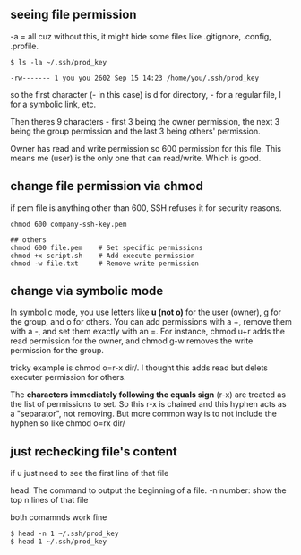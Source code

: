 ## seeing file permission
-a = all cuz without this, it might hide some files like .gitignore, .config, .profile.
```
$ ls -la ~/.ssh/prod_key

-rw------- 1 you you 2602 Sep 15 14:23 /home/you/.ssh/prod_key
```

so the first character (- in this case) is d for directory, - for a regular file, l for a symbolic link, etc.

Then theres 9 characters - first 3 being the owner permission, the next 3 being the group permission and the last 3 being others' permission.

Owner has read and write permission so 600 permission for this file. This means me (user) is the only one that can read/write. Which is good.

## change file permission via chmod
if pem file is anything other than 600, SSH refuses it for security reasons.
```
chmod 600 company-ssh-key.pem

## others
chmod 600 file.pem    # Set specific permissions
chmod +x script.sh    # Add execute permission
chmod -w file.txt     # Remove write permission
```

## change via **symbolic mode**
In symbolic mode, you use letters like **u (not o)** for the user (owner), g for the group, and o for others. You can add permissions with a +, remove them with a -, and set them exactly with an =. For instance, chmod u+r adds the read permission for the owner, and chmod g-w removes the write permission for the group.

tricky example is 
chmod o=r-x dir/. I thought this adds read but delets executer permission for others. 

The **characters immediately following the equals sign** (r-x) are treated as the list of permissions to set. So this r-x is chained and this hyphen acts as a "separator", not removing. But more common way is to not include the hyphen so like chmod o=rx dir/

## just rechecking file's content
if u just need to see the first line of that file

head: The command to output the beginning of a file.
-n number: show the top n lines of that file

both comamnds work fine
```
$ head -n 1 ~/.ssh/prod_key
$ head 1 ~/.ssh/prod_key
```
